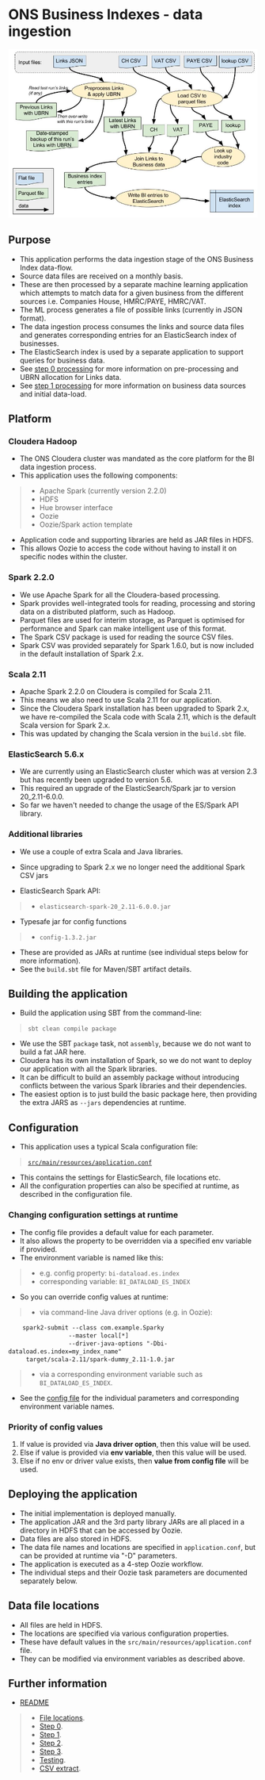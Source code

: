 # ONS Business Indexes - data ingestion ##
 

![](./docs/bi-ingestion-data-flow.jpg)

## Purpose ##

* This application performs the data ingestion stage of the ONS Business Index data-flow.
* Source data files are received on a monthly basis.
* These are then processed by a separate machine learning application which attempts to match data for a given business from the different sources i.e. Companies House, HMRC/PAYE, HMRC/VAT.
* The ML process generates a file of possible links (currently in JSON format). 
* The data ingestion process consumes the links and source data files and generates corresponding entries for an ElasticSearch index of businesses.
* The ElasticSearch index is used by a separate application to support queries for business data.
* See [step 0 processing](./docs/bi-dataload-step-0.md) for more information on pre-processing and UBRN allocation for Links data.
* See [step 1 processing](./docs/bi-dataload-step-1.md) for more information on business data sources and initial data-load.

## Platform ##

### Cloudera Hadoop ###

* The ONS Cloudera cluster was mandated as the core platform for the BI data ingestion process.
* This application uses the following components:

> * Apache Spark (currently version 2.2.0)
> * HDFS
> * Hue browser interface
> * Oozie
> * Oozie/Spark action template

* Application code and supporting libraries are held as JAR files in HDFS.
* This allows Oozie to access the code without having to install it on specific nodes within the cluster.

### Spark 2.2.0 ###

* We use Apache Spark for all the Cloudera-based processing.
* Spark provides well-integrated tools for reading, processing and storing data on a distributed platform, such as Hadoop.
* Parquet files are used for interim storage, as Parquet is optimised for performance and Spark can make intelligent use of this format.
* The Spark CSV package is used for reading the source CSV files.
* Spark CSV was provided separately for Spark 1.6.0, but is now included in the default installation of Spark 2.x.

### Scala 2.11 ###

* Apache Spark 2.2.0 on Cloudera is compiled for Scala 2.11.
* This means we also need to use Scala 2.11 for our application.
* Since the Cloudera Spark installation has been upgraded to Spark 2.x, we have re-compiled the Scala code with Scala 2.11, which is the default Scala version for Spark 2.x.
* This was updated by changing the Scala version in the `build.sbt` file.

### ElasticSearch 5.6.x ###

* We are currently using an ElasticSearch cluster which was at version 2.3 but has recently been upgraded to version 5.6.
* This required an upgrade of the ElasticSearch/Spark jar to version 20_2.11-6.0.0.
* So far we haven't needed to change the usage of the ES/Spark API library.

### Additional libraries ###

* We use a couple of extra Scala and Java libraries.
* Since upgrading to Spark 2.x we no longer need the additional Spark CSV jars

* ElasticSearch Spark API:

> * `elasticsearch-spark-20_2.11-6.0.0.jar`

* Typesafe jar for config functions

> * `config-1.3.2.jar`

* These are provided as JARs at runtime (see individual steps below for more information).
* See the `build.sbt` file for Maven/SBT artifact details.

## Building the application ##

* Build the application using SBT from the command-line:

> `sbt clean compile package`

* We use the SBT `package` task, not `assembly`, because we do not want to build a fat JAR here.
* Cloudera has its own installation of Spark, so we do not want to deploy our application with all the Spark libraries.
* It can be difficult to build an assembly package without introducing conflicts between the various Spark libraries and their dependencies.
* The easiest option is to just build the basic package here, then providing the extra JARS as `--jars` dependencies at runtime.

## Configuration ##

* This application uses a typical Scala configuration file:

> [`src/main/resources/application.conf`](./src/main/resources/application.conf)

* This contains the settings for ElasticSearch, file locations etc.
* All the configuration properties can also be specified at runtime, as described in the configuration file.

### Changing configuration settings at runtime ###

* The config file provides a default value for each parameter.
* It also allows the property to be overridden via a specified env variable if provided.
* The environment variable is named like this:

> * e.g. config property:   `bi-dataload.es.index`
> * corresponding variable: `BI_DATALOAD_ES_INDEX`

* So you can override config values at runtime:

> * via command-line Java driver options (e.g. in Oozie):

```
	spark2-submit --class com.example.Sparky 
	             --master local[*] 
	             --driver-java-options "-Dbi-dataload.es.index=my_index_name" 
	 target/scala-2.11/spark-dummy_2.11-1.0.jar
```

> * via a corresponding environment variable such as `BI_DATALOAD_ES_INDEX`.

* See the [config file](./src/main/resources/application.conf) for the individual parameters and corresponding environment variable names.
 

### Priority of config values ###

1.  If value is provided via **Java driver option**, then this value will be used.
2.  Else if value is provided via **env variable**, then this value will be used.
3.  Else if no env or driver value exists, then **value from config file** will be used.


## Deploying the application ##

* The initial implementation is deployed manually.
* The application JAR and the 3rd party library JARs are all placed in a directory in HDFS that can be accessed by Oozie.
* Data files are also stored in HDFS.
* The data file names and locations are specified in `application.conf`, but can be provided at runtime via "-D" parameters.
* The application is executed as a 4-step Oozie workflow.
* The individual steps and their Oozie task parameters are documented separately below.


## Data file locations ##

* All files are held in HDFS.
* The locations are specified via various configuration properties.
* These have default values in the `src/main/resources/application.conf` file.
* They can be modified via environment variables as described above.


## Further information ##

* [README](../README.md)

> * [File locations](./docs/bi-dataload-file-locations.md).
> * [Step 0](./docs/bi-dataload-step-0.md).
> * [Step 1](./docs/bi-dataload-step-1.md).
> * [Step 2](./docs/bi-dataload-step-2.md).
> * [Step 3](./docs/bi-dataload-step-3.md).
> * [Testing](./docs/bi-dataload-testing.md).
> * [CSV extract](./bi-dataload-csv-extract.md).

